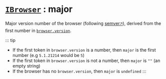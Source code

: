 # [`IBrowser`](/api/main/get-browser.md) : major

Major version number of the browser (following [semver🡥](https://semver.org/)), derived from the first number in [`browser.version`](/info/browser/version).

::: tip
- If the first token in `browser.version` is a number, then `major` is the first number (e.g `5.1.21214` would be `5`)
- If the first token in `browser.version` is not a number, then `major` is `""` (an empty string)
- If the browser has no `browser.version`, then `major` is `undefined`
:::